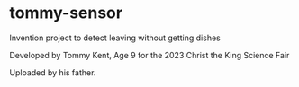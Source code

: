 # tommy-sensor
Invention project to detect leaving without getting dishes

Developed by Tommy Kent, Age 9 for the 2023 Christ the King Science Fair

Uploaded by his father.
